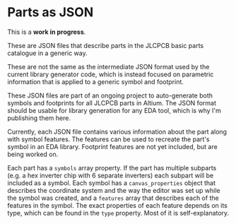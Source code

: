 # Parts as JSON

This is a **work in progress**.

These are JSON files that describe parts in the JLCPCB basic parts catalogue in a generic way.

These are not the same as the intermediate JSON format used by the current library generator code, which is instead focused on parametric information that is applied to a generic symbol and footprint.

These JSON files are part of an ongoing project to auto-generate both symbols and footprints for all JLCPCB parts in Altium. The JSON format should be usable for library generation for any EDA tool, which is why I'm publishing them here.

Currently, each JSON file contains various information about the part along with symbol features. The features can be used to recreate the part's symbol in an EDA library. Footprint features are not yet included, but are being worked on.

Each part has a `symbols` array property. If the part has multiple subparts (e.g. a hex inverter chip with 6 separate inverters) each subpart will be included as a symbol. Each symbol has a `canvas_properties` object that describes the coordinate system and the way the editor was set up while the symbol was created, and a `features` array that describes each of the features in the symbol. The exact properties of each feature depends on its type, which can be found in the `type` property. Most of it is self-explanatory.

